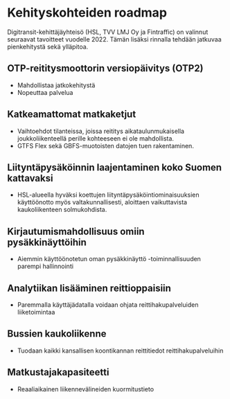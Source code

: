 ﻿# Kehityskohteiden roadmap

Digitransit-kehittäjäyhteisö (HSL, TVV LMJ Oy ja Fintraffic) on valinnut seuraavat tavoitteet vuodelle 2022. Tämän lisäksi rinnalla tehdään jatkuvaa pienkehitystä sekä ylläpitoa.

## OTP-reititysmoottorin versiopäivitys (OTP2)
- Mahdollistaa jatkokehitystä
- Nopeuttaa palvelua

## Katkeamattomat matkaketjut
- Vaihtoehdot tilanteissa, joissa reititys aikataulunmukaisella joukkoliikenteellä perille kohteeseen ei ole mahdollista.
- GTFS Flex sekä GBFS-muotoisten datojen tuen rakentaminen.

## Liityntäpysäköinnin laajentaminen koko Suomen kattavaksi
- HSL-alueella hyväksi koettujen liityntäpysäköintiominaisuuksien käyttöönotto myös valtakunnallisesti, aloittaen vaikuttavista kaukoliikenteen solmukohdista.

## Kirjautumismahdollisuus omiin pysäkkinäyttöihin
- Aiemmin käyttöönotetun oman pysäkkinäyttö -toiminnallisuuden parempi hallinnointi

## Analytiikan lisääminen reittioppaisiin
- Paremmalla käyttäjädatalla voidaan ohjata reittihakupalveluiden liiketoimintaa

## Bussien kaukoliikenne
- Tuodaan kaikki kansallisen koontikannan reittitiedot reittihakupalveluihin

## Matkustajakapasiteetti
- Reaaliaikainen liikennevälineiden kuormitustieto
